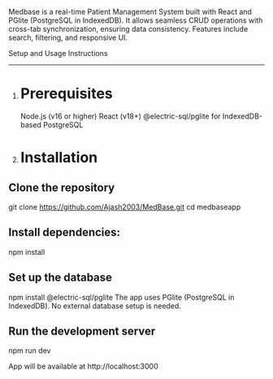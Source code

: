 Medbase is a real-time Patient Management System built with React and PGlite (PostgreSQL in IndexedDB). It allows seamless CRUD operations with cross-tab synchronization, ensuring data consistency. Features include search, filtering, and responsive UI.

Setup and Usage Instructions

---

1. # Prerequisites

   Node.js (v16 or higher)
   React (v18+)
   @electric-sql/pglite for IndexedDB-based PostgreSQL

2. # Installation

## Clone the repository

git clone https://github.com/Ajash2003/MedBase.git
cd medbaseapp

## Install dependencies:

npm install

## Set up the database

npm install @electric-sql/pglite
The app uses PGlite (PostgreSQL in IndexedDB).
No external database setup is needed.

## Run the development server

npm run dev

App will be available at http://localhost:3000
